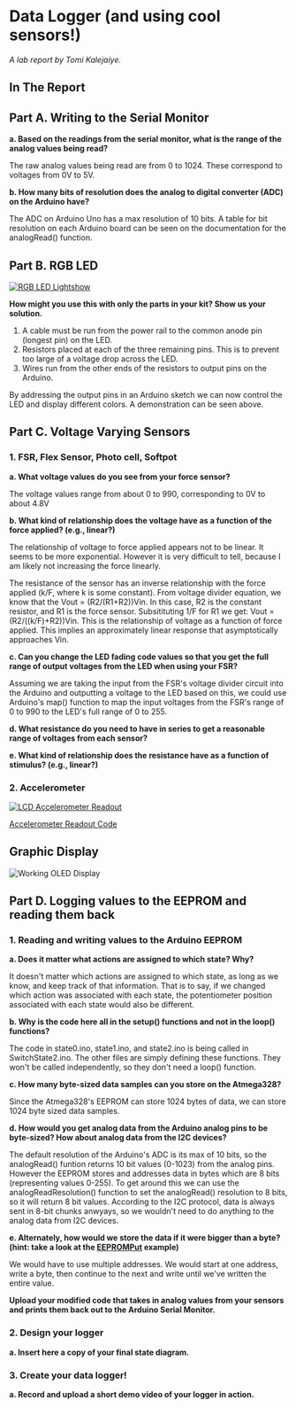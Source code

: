 # Data Logger (and using cool sensors!)

*A lab report by Tomi Kalejaiye.*

## In The Report

## Part A.  Writing to the Serial Monitor
 
**a. Based on the readings from the serial monitor, what is the range of the analog values being read?**

The raw analog values being read are from 0 to 1024. These correspond to voltages from 0V to 5V.
 
**b. How many bits of resolution does the analog to digital converter (ADC) on the Arduino have?**

The ADC on Arduino Uno has a max resolution of 10 bits. A table for bit resolution on each Arduino board can be seen on the documentation for the analogRead() function.

## Part B. RGB LED

[![RGB LED Lightshow](http://img.youtube.com/vi/viU_miL-xek/0.jpg)](https://www.youtube.com/watch?v=viU_miL-xek)

**How might you use this with only the parts in your kit? Show us your solution.**

1. A cable must be run from the power rail to the common anode pin (longest pin) on the LED.
2. Resistors placed at each of the three remaining pins. This is to prevent too large of a voltage drop across the LED.
3. Wires run from the other ends of the resistors to output pins on the Arduino.

By addressing the output pins in an Arduino sketch we can now control the LED and display different colors. A demonstration
can be seen above.

## Part C. Voltage Varying Sensors 
 
### 1. FSR, Flex Sensor, Photo cell, Softpot

**a. What voltage values do you see from your force sensor?**

The voltage values range from about 0 to 990, corresponding to 0V to about 4.8V

**b. What kind of relationship does the voltage have as a function of the force applied? (e.g., linear?)**

The relationship of voltage to force applied appears not to be linear. It seems to be more exponential. However it is very difficult to tell, because I am likely not increasing the force linearly.

The resistance of the sensor has an inverse relationship with the force applied (k/F, where k is some constant). From voltage divider equation, we know that the Vout = (R2/(R1+R2))Vin. In this case, R2 is the constant resistor, and R1 is the force sensor. Subsitituting 1/F for R1 we get: Vout = (R2/((k/F)+R2))Vin. This is the relationship of voltage as a function of force applied. This implies an approximately linear response that asymptotically approaches Vin.

**c. Can you change the LED fading code values so that you get the full range of output voltages from the LED when using your FSR?**

Assuming we are taking the input from the FSR's voltage divider circuit into the Arduino and outputting a voltage to the LED based on this, we could use Arduino's map() function to map the input voltages from the FSR's range of 0 to 990 to the LED's full range of 0 to 255. 

**d. What resistance do you need to have in series to get a reasonable range of voltages from each sensor?**

**e. What kind of relationship does the resistance have as a function of stimulus? (e.g., linear?)**

### 2. Accelerometer

[![LCD Accelerometer Readout](http://img.youtube.com/vi/sdidXR9ATxI/0.jpg)](https://www.youtube.com/watch?v=sdidXR9ATxI)

 
[Accelerometer Readout Code](https://github.com/TomiKalejaiye/IDD-Fa19-Lab3/blob/master/LCDacceldemo.ino)

## Graphic Display

![Working OLED Display](https://imgur.com/QwcrOHM.jpg)

## Part D. Logging values to the EEPROM and reading them back
 
### 1. Reading and writing values to the Arduino EEPROM

**a. Does it matter what actions are assigned to which state? Why?**

It doesn't matter which actions are assigned to which state, as long as we know, and keep track of that information. That is to say, if we changed which action was associated with each state, the potentiometer position associated with each state would also be different. 

**b. Why is the code here all in the setup() functions and not in the loop() functions?**

The code in state0.ino, state1.ino, and state2.ino is being called in SwitchState2.ino. The other files are simply defining these functions. They won't be called independently, so they don't need a loop() function.

**c. How many byte-sized data samples can you store on the Atmega328?**

Since the Atmega328's EEPROM can store 1024 bytes of data, we can store 1024 byte sized data samples.

**d. How would you get analog data from the Arduino analog pins to be byte-sized? How about analog data from the I2C devices?**

The default resolution of the Arduino's ADC is its max of 10 bits, so the analogRead() funtion returns 10 bit values (0-1023) from the analog pins. However the EEPROM stores and addresses data in bytes which are 8 bits (representing values 0-255). To get around this we can use the analogReadResolution() function to set the analogRead() resolution to 8 bits, so it will return 8 bit values.  According to the I2C protocol, data is always sent in 8-bit chunks anwyays, so we wouldn't need to do anything to the analog data from I2C devices.

**e. Alternately, how would we store the data if it were bigger than a byte? (hint: take a look at the [EEPROMPut](https://www.arduino.cc/en/Reference/EEPROMPut) example)**

We would have to use multiple addresses. We would start at one address, write a byte, then continue to the next and write until we've written the entire value.

**Upload your modified code that takes in analog values from your sensors and prints them back out to the Arduino Serial Monitor.**

### 2. Design your logger
 
**a. Insert here a copy of your final state diagram.**

### 3. Create your data logger!
 
**a. Record and upload a short demo video of your logger in action.**
